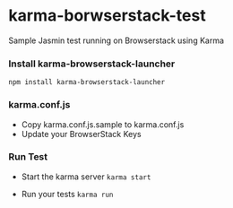 karma-borwserstack-test
=======================

Sample Jasmin test running on Browserstack using Karma

### Install karma-browserstack-launcher

`npm install karma-browserstack-launcher`


### karma.conf.js

- Copy karma.conf.js.sample to karma.conf.js
- Update your BrowserStack Keys


### Run Test

- Start the karma server
`karma start`

- Run your tests
`karma run`

